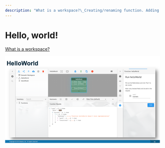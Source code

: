 ```yaml
---
description: "What is a workspace?\_Creating/renaming function. Adding function field. Importing a service to a workspace"
---
```


# Hello, world!

[What is a workspace? ](https://app.gitbook.com/@maana/s/q/product-guide/getting-started-with-maana/workspaces#what-is-a-workspace)

![](../../.gitbook/assets/image%20%2817%29.png)

